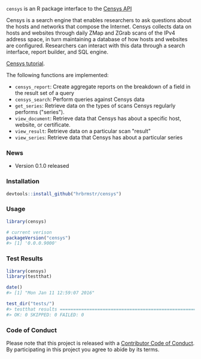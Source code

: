 
<!-- README.md is generated from README.Rmd. Please edit that file -->



`censys` is an R package interface to the [Censys API](https://censys.io/api)

Censys is a search engine that enables researchers to ask questions about the hosts and networks that compose the Internet. Censys collects data on hosts and websites through daily ZMap and ZGrab scans of the IPv4 address space, in turn maintaining a database of how hosts and websites are configured. Researchers can interact with this data through a search interface, report builder, and SQL engine.

[Censys tutorial](https://www.censys.io/tutorial).

The following functions are implemented:

- `censys_report`:	Create aggregate reports on the breakdown of a field in the result set of a query
- `censys_search`:	Perform queries against Censys data
- `get_series`:	Retrieve data on the types of scans Censys regularly performs ("series").
- `view_document`:	Retrieve data that Censys has about a specific host, website, or certificate.
- `view_result`:	Retrieve data on a particular scan "result"
- `view_series`:	Retrieve data that Censys has about a particular series

### News

- Version 0.1.0 released

### Installation


```r
devtools::install_github("hrbrmstr/censys")
```



### Usage


```r
library(censys)

# current verison
packageVersion("censys")
#> [1] '0.0.0.9000'
```

### Test Results


```r
library(censys)
library(testthat)

date()
#> [1] "Mon Jan 11 12:59:07 2016"

test_dir("tests/")
#> testthat results ========================================================================================================
#> OK: 0 SKIPPED: 0 FAILED: 0
```

### Code of Conduct

Please note that this project is released with a [Contributor Code of Conduct](CONDUCT.md). 
By participating in this project you agree to abide by its terms.
